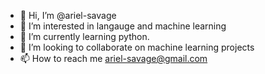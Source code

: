 - 👋 Hi, I’m @ariel-savage
- 👀 I’m interested in langauge and machine learning
- 🌱 I’m currently learning python.
- 💞️ I’m looking to collaborate on machine learning projects
- 📫 How to reach me ariel-savage@gmail.com

<!---
ariel-savage/ariel-savage is a ✨ special ✨ repository because its `README.md` (this file) appears on your GitHub profile.
You can click the Preview link to take a look at your changes.
--->
